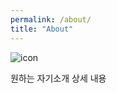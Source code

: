 ```yaml
---
permalink: /about/
title: "About"
---
```


![icon](/assets/logo.ico/apple-icon-120x120.png)

원하는 자기소개 상세 내용